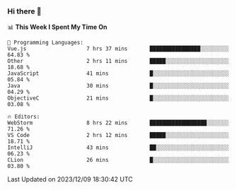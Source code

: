 ### Hi there 👋

<!--
**asdf12303116/asdf12303116** is a ✨ _special_ ✨ repository because its `README.md` (this file) appears on your GitHub profile.

Here are some ideas to get you started:

- 🔭 I’m currently working on ...
- 🌱 I’m currently learning ...
- 👯 I’m looking to collaborate on ...
- 🤔 I’m looking for help with ...
- 💬 Ask me about ...
- 📫 How to reach me: ...
- 😄 Pronouns: ...
- ⚡ Fun fact: ...
-->

<!--START_SECTION:waka-->
📊 **This Week I Spent My Time On** 

```text
💬 Programming Languages: 
Vue.js                   7 hrs 37 mins       ████████████████░░░░░░░░░   64.83 % 
Other                    2 hrs 11 mins       █████░░░░░░░░░░░░░░░░░░░░   18.68 % 
JavaScript               41 mins             █░░░░░░░░░░░░░░░░░░░░░░░░   05.84 % 
Java                     30 mins             █░░░░░░░░░░░░░░░░░░░░░░░░   04.29 % 
ObjectiveC               21 mins             █░░░░░░░░░░░░░░░░░░░░░░░░   03.08 % 

🔥 Editors: 
WebStorm                 8 hrs 22 mins       ██████████████████░░░░░░░   71.26 % 
VS Code                  2 hrs 12 mins       █████░░░░░░░░░░░░░░░░░░░░   18.71 % 
IntelliJ                 43 mins             ██░░░░░░░░░░░░░░░░░░░░░░░   06.23 % 
CLion                    26 mins             █░░░░░░░░░░░░░░░░░░░░░░░░   03.80 % 
```


 Last Updated on 2023/12/09 18:30:42 UTC
<!--END_SECTION:waka-->

